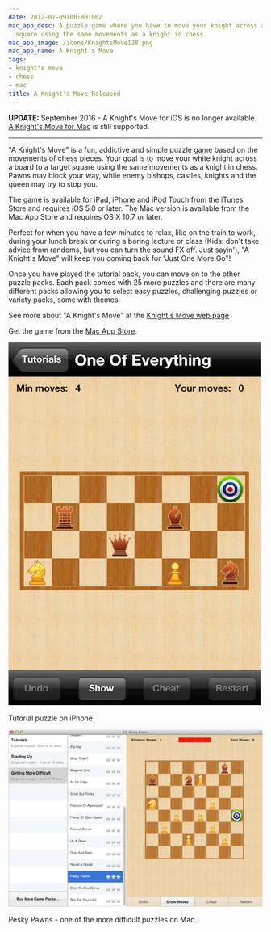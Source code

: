 ```yaml
---
date: 2012-07-09T00:00:00Z
mac_app_desc: A puzzle game where you have to move your knight across a board to a target
  square using the same movements as a knight in chess.
mac_app_image: /icons/KnightsMove128.png
mac_app_name: A Knight's Move
tags:
- knight's move
- chess
- mac
title: A Knight's Move Released
---
```


**UPDATE:** September 2016 - A Knight's Move for iOS is no longer available.<br>
[A Knight's Move for Mac][1] is still supported.

---

"A Knight's Move" is a fun, addictive and simple puzzle game based on the
movements of chess pieces. Your goal is to move your white knight across a board
to a target square using the same movements as a knight in chess. Pawns may
block your way, while enemy bishops, castles, knights and the queen may try to
stop you.

The game is available for iPad, iPhone and iPod Touch from the iTunes Store and
requires iOS 5.0 or later. The Mac version is available from the Mac App Store
and requires OS X 10.7 or later.

Perfect for when you have a few minutes to relax, like on the train to work,
during your lunch break or during a boring lecture or class (Kids: don't take
advice from randoms, but you can turn the sound FX off. Just sayin'), "A
Knight's Move" will keep you coming back for "Just One More Go"!

Once you have played the tutorial pack, you can move on to the other puzzle
packs. Each pack comes with 25 more puzzles and there are many different packs
allowing you to select easy puzzles, challenging puzzles or variety packs, some
with themes.

See more about "A Knight's Move" at the [Knight's Move web page][1]

Get the game from the
<a href="http://itunes.apple.com/app/a-knights-move/id533321133" target="_blank">Mac
App Store</a>.

<img title="Tutorial puzzle on iPhone" src="/images/Tutorial-500.png" alt="Tutorial puzzle on iPhone"/>

Tutorial puzzle on iPhone

[<img title="Pesky Pawns - one of the more difficult puzzles on Mac." src="/images/PeskyPawns-600.png" alt="Pesky Pawns - one of the more difficult puzzles on Mac." />][3]

Pesky Pawns - one of the more difficult puzzles on Mac.

[1]: /knightsmove/
[3]: /images/PeskyPawns.png
